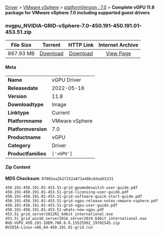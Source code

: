 
[Driver](/README.md)  >  [VMware vSphere](/index/Driver/VMware_vSphere.md)  >  [platformVersion : 7.0](/index/Driver/VMware_vSphere/7.0.md)  >  **Complete vGPU 11.8 package for VMware vSphere 7.0 including supported guest drivers**


### nvgpu_NVIDIA-GRID-vSphere-7.0-450.191-450.191.01-453.51.zip

| **File Size** | **Torrent**  | **HTTP Link** | **Internet Archive** |
|:-------------:|:------------:|:-------------:|:--------------------:|
| 867.93 MB |  [Download](https://archive.org/download/nvgpu_NVIDIA-GRID-vSphere-7.0-450.191-450.191.01-453.51.zip/nvgpu_NVIDIA-GRID-vSphere-7.0-450.191-450.191.01-453.51.zip_archive.torrent)       | [Download](https://archive.org/compress/nvgpu_NVIDIA-GRID-vSphere-7.0-450.191-450.191.01-453.51.zip) | [View Page](https://archive.org/details/nvgpu_NVIDIA-GRID-vSphere-7.0-450.191-450.191.01-453.51.zip)       |

#### Meta

<table>
<tr><td><strong>Name</strong></td><td>vGPU Driver</td></tr>
<tr><td><strong>Releasedate</strong></td><td>2022-05-16</td></tr>
<tr><td><strong>Version</strong></td><td>11.8</td></tr>
<tr><td><strong>Downloadtype</strong></td><td>Image</td></tr>
<tr><td><strong>Linktype</strong></td><td>Current</td></tr>
<tr><td><strong>Platformname</strong></td><td>VMware vSphere</td></tr>
<tr><td><strong>Platformversion</strong></td><td>7.0</td></tr>
<tr><td><strong>Productname</strong></td><td>vGPU</td></tr>
<tr><td><strong>Category</strong></td><td>Driver</td></tr>
<tr><td><strong>Productfamilies</strong></td><td><code>['vGPU']</code></td></tr>
</table>

#### Zip Content

**MD5 Checksum**: `07002ea2b1f252a873a48bc64add1231`

```text
450.191-450.191.01-453.51-grid-gpumodeswitch-user-guide.pdf
450.191-450.191.01-453.51-grid-licensing-user-guide.pdf
450.191-450.191.01-453.51-grid-software-quick-start-guide.pdf
450.191-450.191.01-453.51-grid-vgpu-release-notes-vmware-vsphere.pdf
450.191-450.191.01-453.51-grid-vgpu-user-guide.pdf
450.191-450.191.01-453.51-whats-new-vgpu.pdf
453.51_grid_server2012R2_64bit_international.exe
453.51_grid_win10_server2016_server2019_64bit_international.exe
NVD-VGPU_450.191-1OEM.700.0.0.15525992_19702545.zip
NVIDIA-Linux-x86_64-450.191.01-grid.run
```
